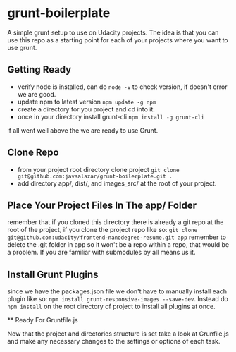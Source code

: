 # grunt-boilerplate
A simple grunt setup to use on Udacity projects.  The idea is that you can use this repo as a starting point for each of your projects where you want to use grunt.

## Getting Ready

* verify node is installed, can do `node -v` to check version, if doesn't error we are good.
* update npm to latest version `npm update -g npm`
* create a directory for you project and cd into it.
* once in your directory install grunt-cli `npm install -g grunt-cli`

if all went well above the we are ready to use Grunt.

## Clone Repo

* from your project root directory clone project `git clone git@github.com:javsalazar/grunt-boilerplate.git .`
* add directory app/, dist/, and images_src/ at the root of your project.


## Place Your Project Files In The app/ Folder

remember that if you cloned this directory there is already a git repo at the root of the project, if you clone the project repo like so: `git clone git@github.com:udacity/frontend-nanodegree-resume.git app` remember to delete the .git folder in app so it won't be a repo within a repo, that would be a problem. If you are familiar with submodules by all means us it.

## Install Grunt Plugins

since we have the packages.json file we don't have to manually install each plugin like so: `npm install grunt-responsive-images --save-dev`.  Instead do `npm install` on the root directory of project to install all plugins at once. 

** Ready For Gruntfile.js

Now that the project and directories structure is set take a look at Grunfile.js and make any necessary changes to the settings or options of each task.

